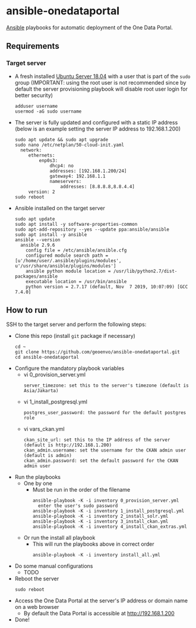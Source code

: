 # ansible-onedataportal
[Ansible](https://docs.ansible.com) playbooks for automatic deployment of the One Data Portal.

## Requirements
### Target server
* A fresh installed [Ubuntu Server 18.04](https://ubuntu.com/download/server) with a user that is part of the `sudo` group (IMPORTANT: using the root user is not recommended since by default the server provisioning playbook will disable root user login for better security)
  ```
  adduser username
  usermod -aG sudo username
  ```
* The server is fully updated and configured with a static IP address (below is an example setting the server IP address to 192.168.1.200)
  ```
  sudo apt update && sudo apt upgrade
  sudo nano /etc/netplan/50-cloud-init.yaml
    network:
       ethernets:
           enp0s3:
               dhcp4: no
               addresses: [192.168.1.200/24]
               gateway4: 192.168.1.1
               nameservers:
                   addresses: [8.8.8.8,8.8.4.4]
       version: 2
  sudo reboot
  ```
* Ansible installed on the target server
  ```
  sudo apt update
  sudo apt install -y software-properties-common
  sudo apt-add-repository --yes --update ppa:ansible/ansible
  sudo apt install -y ansible
  ansible --version
    ansible 2.9.6
      config file = /etc/ansible/ansible.cfg
      configured module search path = [u'/home/user/.ansible/plugins/modules', u'/usr/share/ansible/plugins/modules']
      ansible python module location = /usr/lib/python2.7/dist-packages/ansible
      executable location = /usr/bin/ansible
      python version = 2.7.17 (default, Nov  7 2019, 10:07:09) [GCC 7.4.0]
  ```
  
## How to run
SSH to the target server and perform the following steps:
* Clone this repo (install `git` package if necessary)
  ```
  cd ~
  git clone https://github.com/geoenvo/ansible-onedataportal.git
  cd ansible-onedataportal
  ```
* Configure the mandatory playbook variables
    * vi 0_provision_server.yml
      ```
      server_timezone: set this to the server's timezone (default is Asia/Jakarta)
      ```
    * vi 1_install_postgresql.yml
      ```
      postgres_user_password: the password for the default postgres role
      ```
    * vi vars_ckan.yml
      ```
      ckan_site_url: set this to the IP address of the server (default is http://192.168.1.200)
      ckan_admin.username: set the username for the CKAN admin user (default is admin)
      ckan_admin.password: set the default password for the CKAN admin user
      ```
* Run the playbooks
    * One by one
        * Must be run in the order of the filename
          ```
          ansible-playbook -K -i inventory 0_provision_server.yml
            enter the user's sudo password
          ansible-playbook -K -i inventory 1_install_postgresql.yml
          ansible-playbook -K -i inventory 2_install_solr.yml
          ansible-playbook -K -i inventory 3_install_ckan.yml
          ansible-playbook -K -i inventory 4_install_ckan_extras.yml
          ```
    * Or run the install all playbook
        * This will run the playbooks above in correct order
          ```
          ansible-playbook -K -i inventory install_all.yml
          ```
* Do some manual configurations
    * TODO
* Reboot the server
  ```
  sudo reboot
  ```
* Access the One Data Portal at the server's IP address or domain name on a web browser
    * By default the Data Portal is accessible at http://192.168.1.200
* Done!
